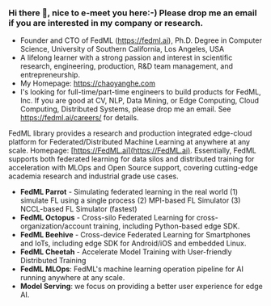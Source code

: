 ### Hi there 👋, nice to e-meet you here:-) Please drop me an email if you are interested in my company or research.

- Founder and CTO of FedML (https://fedml.ai), Ph.D. Degree in Computer Science, University of Southern California, Los Angeles, USA
- A lifelong learner with a strong passion and interest in scientific research, engineering, production, R&D team management, and entrepreneurship.
- My Homepage: https://chaoyanghe.com
- I's looking for full-time/part-time engineers to build products for FedML, Inc. If you are good at CV, NLP, Data Mining, or Edge Computing, Cloud Computing, Distributed Systems, please drop me an email. See https://fedml.ai/careers/ for details.

FedML library provides a research and production integrated edge-cloud platform for Federated/Distributed Machine Learning at anywhere at any scale. 
Homepage: [https://FedML.ai](https://FedML.ai). Essentially, FedML supports both federated learning for data silos and distributed training for acceleration with MLOps and Open Source support, covering cutting-edge academia research and industrial grade use cases. 

- **FedML Parrot** - Simulating federated learning in the real world (1) simulate FL using a single process (2) MPI-based FL Simulator (3) NCCL-based FL Simulator (fastest)
- **FedML Octopus** - Cross-silo Federated Learning for cross-organization/account training, including Python-based edge SDK.
- **FedML Beehive** - Cross-device Federated Learning for Smartphones and IoTs, including edge SDK for Android/iOS and embedded Linux.
- **FedML Cheetah** - Accelerate Model Training with User-friendly Distributed Training
- **FedML MLOps**: FedML's machine learning operation pipeline for AI running anywhere at any scale.
- **Model Serving**: we focus on providing a better user experience for edge AI.

<!--
**chaoyanghe/chaoyanghe** is a ✨ _special_ ✨ repository because its `README.md` (this file) appears on your GitHub profile.

Here are some ideas to get you started:

- 🔭 I’m currently working on ...
- 🌱 I’m currently learning ...
- 👯 I’m looking to collaborate on ...
- 🤔 I’m looking for help with ...
- 💬 Ask me about ...
- 📫 How to reach me: ...
- 😄 Pronouns: ...
- ⚡ Fun fact: ...
-->
